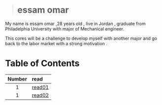 ># essam omar

 My name is essam omar ,28 years old , live in Jordan , graduate from Philadelphia University with major of Mechanical engineer.  

 This cores will be a challenge to develop myself with another major and go back to the labor market with a strong  motivation .

# Table of Contents 

| Number      | read |
| :---------: | :---------- |
|      1      | [read01](https://essamomar93.github.io/reading-notes/read01)       |
|      1      | [read02](https://essamomar93.github.io/reading-notes/read02)       |


